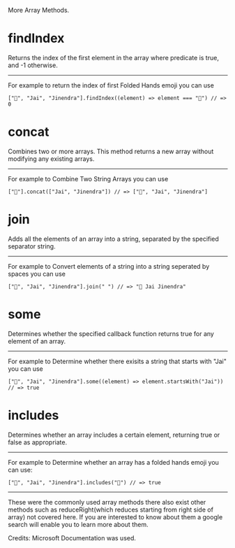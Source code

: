 More Array Methods.

# findIndex

Returns the index of the first element in the array where predicate is true, and -1 otherwise.

---

For example to return the index of first Folded Hands emoji you can use

```
["🙏", "Jai", "Jinendra"].findIndex((element) => element === "🙏") // => 0
```

# concat

Combines two or more arrays. This method returns a new array without modifying any existing arrays.

---

For example to Combine Two String Arrays you can use

```
["🙏"].concat(["Jai", "Jinendra"]) // => ["🙏", "Jai", "Jinendra"]
```

# join

Adds all the elements of an array into a string, separated by the specified separator string.

---

For example to Convert elements of a string into a string seperated by spaces you can use

```
["🙏", "Jai", "Jinendra"].join(" ") // => "🙏 Jai Jinendra"
```

# some

Determines whether the specified callback function returns true for any element of an array.

---

For example to Determine whether there exisits a string that starts with "Jai" you can use

```
["🙏", "Jai", "Jinendra"].some((element) => element.startsWith("Jai")) // => true
```

# includes

Determines whether an array includes a certain element, returning true or false as appropriate.

---

For example to Determine whether an array has a folded hands emoji you can use:

```
["🙏", "Jai", "Jinendra"].includes("🙏") // => true
```

---

These were the commonly used array methods there also exist other methods such as reduceRight(which reduces starting from right side
of array) not covered here. If you are interested to know about them a google search will enable you to learn more about them.

Credits: Microsoft Documentation was used.
